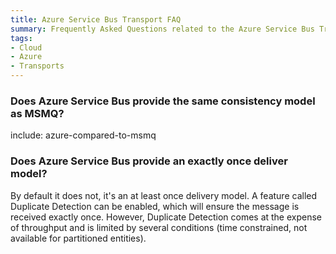 ```yaml
---
title: Azure Service Bus Transport FAQ
summary: Frequently Asked Questions related to the Azure Service Bus Transport.
tags:
- Cloud
- Azure
- Transports
---
```



### Does Azure Service Bus provide the same consistency model as MSMQ?

include: azure-compared-to-msmq

### Does Azure Service Bus provide an exactly once deliver model?

By default it does not, it's an at least once delivery model. A feature called Duplicate Detection can be enabled, which will ensure the message is received exactly once. However, Duplicate Detection comes at the expense of throughput and is limited by several conditions (time constrained, not available for partitioned entities).
